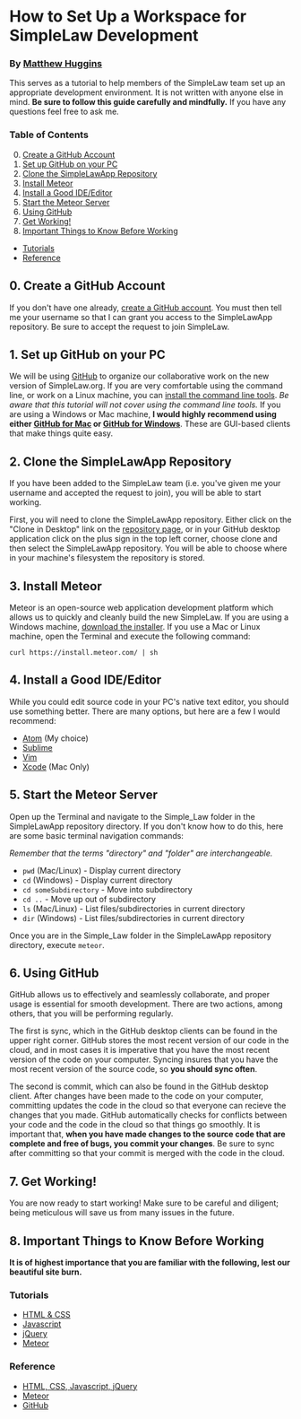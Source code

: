 # How to Set Up a Workspace for SimpleLaw Development
### By [Matthew Huggins](https://github.com/mdhuggins)

This serves as a tutorial to help members of the SimpleLaw team set up an appropriate development environment. It is not written with anyone else in mind. **Be sure to follow this guide carefully and mindfully.** If you have any questions feel free to ask me.

### Table of Contents

0. [Create a GitHub Account](#0)
1. [Set up GitHub on your PC](#1)
2. [Clone the SimpleLawApp Repository](#2)
3. [Install Meteor](#3)
4. [Install a Good IDE/Editor](#4)
5. [Start the Meteor Server](#5)
6. [Using GitHub](#6)
7. [Get Working!](#7)
8. [Important Things to Know Before Working](#8)
  * [Tutorials](#8a)
  * [Reference](#8b)

<a name="0"></a>
## 0. Create a GitHub Account

If you don't have one already, [create a GitHub account](https://github.com/join). You must then tell me your username so that I can grant you access to the SimpleLawApp repository. Be sure to accept the request to join SimpleLaw.

<a name="1"></a>
## 1. Set up GitHub on your PC

We will be using [GitHub](https://github.com/) to organize our collaborative work on the new version of SimpleLaw.org. If you are very comfortable using the command line, or work on a Linux machine, you can [install the command line tools](https://help.github.com/articles/set-up-git/). *Be aware that this tutorial will not cover using the command line tools.* If you are using a Windows or Mac machine, **I would highly recommend using either [GitHub for Mac](https://mac.github.com/) or [GitHub for Windows](https://windows.github.com/)**. These are GUI-based clients that make things quite easy.

<a name="2"></a>
## 2. Clone the SimpleLawApp Repository

If you have been added to the SimpleLaw team (i.e. you've given me your username and accepted the request to join), you will be able to start working.

First, you will need to clone the SimpleLawApp repository. Either click on the "Clone in Desktop" link on the [repository page](https://github.com/SimpleLaw/SimpleLawApp), or in your GitHub desktop application click on the plus sign in the top left corner, choose clone and then select the SimpleLawApp repository. You will be able to choose where in your machine's filesystem the repository is stored.

<a name="3"></a>
## 3. Install Meteor

Meteor is an open-source web application development platform which allows us to quickly and cleanly build the new SimpleLaw. If you are using a Windows machine, [download the installer](https://install.meteor.com/windows). If you use a Mac or Linux machine, open the Terminal and execute the following command:

`curl https://install.meteor.com/ | sh`

<a name="4"></a>
## 4. Install a Good IDE/Editor

While you could edit source code in your PC's native text editor, you should use something better. There are many options, but here are a few I would recommend:

* [Atom](http://atom.io/) (My choice)
* [Sublime](http://www.sublimetext.com/)
* [Vim](http://www.vim.org/)
* [Xcode](https://developer.apple.com/xcode/) (Mac Only)

<a name="5"></a>
## 5. Start the Meteor Server

Open up the Terminal and navigate to the Simple_Law folder in the SimpleLawApp repository directory. If you don't know how to do this, here are some basic terminal navigation commands:

*Remember that the terms "directory" and "folder" are interchangeable.*

* `pwd` (Mac/Linux) - Display current directory
* `cd` (Windows) - Display current directory
* `cd someSubdirectory` - Move into subdirectory
* `cd ..` - Move up out of subdirectory
* `ls` (Mac/Linux) - List files/subdirectories in current directory
* `dir` (Windows) - List files/subdirectories in current directory

Once you are in the Simple_Law folder in the SimpleLawApp repository directory, execute `meteor`.

<a name="6"></a>
## 6. Using GitHub

GitHub allows us to effectively and seamlessly collaborate, and proper usage is essential for smooth development. There are two actions, among others, that you will be performing regularly.

The first is sync, which in the GitHub desktop clients can be found in the upper right corner. GitHub stores the most recent version of our code in the cloud, and in most cases it is imperative that you have the most recent version of the code on your computer. Syncing insures that you have the most recent version of the source code, so **you should sync often**.

The second is commit, which can also be found in the GitHub desktop client. After changes have been made to the code on your computer, committing updates the code in the cloud so that everyone can recieve the changes that you made. GitHub automatically checks for conflicts between your code and the code in the cloud so that things go smoothly. It is important that, **when you have made changes to the source code that are complete and free of bugs, you commit your changes**. Be sure to sync after committing so that your commit is merged with the code in the cloud.

<a name="7"></a>
## 7. Get Working!

You are now ready to start working! Make sure to be careful and diligent; being meticulous will save us from many issues in the future.

<a name="8"></a>
## 8. Important Things to Know Before Working

**It is of highest importance that you are familiar with the following, lest our beautiful site burn.**

<a name="8a"></a>
### Tutorials

* [HTML & CSS](http://www.codecademy.com/en/tracks/web)
* [Javascript](http://www.codecademy.com/en/tracks/javascript)
* [jQuery](http://www.codecademy.com/en/tracks/jquery)
* [Meteor](https://www.meteor.com/try)

<a name="8b"></a>
### Reference

* [HTML, CSS, Javascript, jQuery](http://www.w3schools.com/)
* [Meteor](https://docs.meteor.com/)
* [GitHub](https://help.github.com/)
